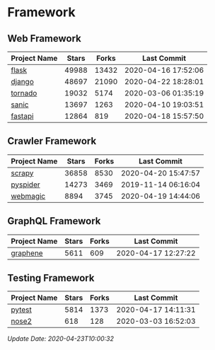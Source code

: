 # Framework

## Web Framework

| Project Name | Stars | Forks | Last Commit |
| ------------ | ----- | ----- | ----------- |
| [flask](https://github.com/pallets/flask) | 49988 | 13432 | 2020-04-16 17:52:06 |
| [django](https://github.com/django/django) | 48697 | 21090 | 2020-04-22 18:28:01 |
| [tornado](https://github.com/tornadoweb/tornado) | 19032 | 5174 | 2020-03-06 01:35:19 |
| [sanic](https://github.com/huge-success/sanic) | 13697 | 1263 | 2020-04-10 19:03:51 |
| [fastapi](https://github.com/tiangolo/fastapi) | 12864 | 819 | 2020-04-18 15:57:50 |

## Crawler Framework

| Project Name | Stars | Forks | Last Commit |
| ------------ | ----- | ----- | ----------- |
| [scrapy](https://github.com/scrapy/scrapy) | 36858 | 8530 | 2020-04-20 15:47:57 |
| [pyspider](https://github.com/binux/pyspider) | 14273 | 3469 | 2019-11-14 06:16:04 |
| [webmagic](https://github.com/code4craft/webmagic) | 8894 | 3745 | 2020-04-19 14:44:06 |

## GraphQL Framework

| Project Name | Stars | Forks | Last Commit |
| ------------ | ----- | ----- | ----------- |
| [graphene](https://github.com/graphql-python/graphene) | 5611 | 609 | 2020-04-17 12:27:22 |

## Testing Framework

| Project Name | Stars | Forks | Last Commit |
| ------------ | ----- | ----- | ----------- |
| [pytest](https://github.com/pytest-dev/pytest) | 5814 | 1373 | 2020-04-17 14:11:31 |
| [nose2](https://github.com/nose-devs/nose2) | 618 | 128 | 2020-03-03 16:52:03 |

*Update Date: 2020-04-23T10:00:32*